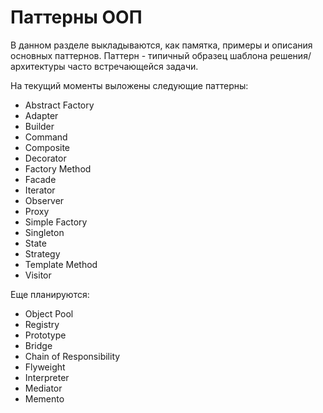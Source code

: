Паттерны ООП
============
В данном разделе выкладываются, как памятка, примеры и описания основных паттернов.
Паттерн - типичный образец шаблона решения/архитектуры часто встречающейся задачи.

На текущий моменты выложены следующие паттерны:
* Abstract Factory
* Adapter
* Builder
* Command
* Composite 
* Decorator
* Factory Method
* Facade
* Iterator
* Observer
* Proxy
* Simple Factory
* Singleton
* State
* Strategy
* Template Method
* Visitor

Еще планируются:
* Object Pool
* Registry
* Prototype
* Bridge
* Chain of Responsibility
* Flyweight
* Interpreter
* Mediator
* Memento